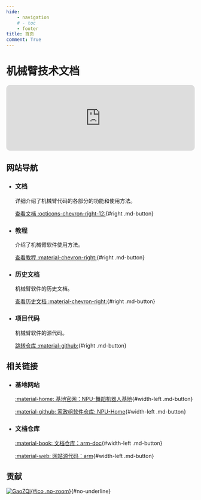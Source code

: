 ```yaml
---
hide:
    - navigation
    # - toc
    - footer
title: 首页
comment: True
---
```


# 机械臂技术文档

<iframe id="embedPlayer" src="https://embed.music.apple.com/us/album/im-o-k/905206471?i=905206480&amp;app=music&amp;itsct=music_box_player&amp;itscg=30200&amp;ls=1&amp;theme=auto" height="175px" frameborder="0" sandbox="allow-forms allow-popups allow-same-origin allow-scripts allow-top-navigation-by-user-activation" allow="autoplay *; encrypted-media *; clipboard-write" style="width: 100%; overflow: hidden; border-radius: 10px; box-shadow: 2px 3px 10px 2px var(--md-pic-shadow-color);transform: translateZ(0px); animation: 2s ease 0s 6 normal none running loading-indicator; background-color: rgb(228, 228, 228);"></iframe>

## 网站导航

<div class="grid cards" markdown>

-   ### 文档

    详细介绍了机械臂代码的各部分的功能和使用方法。

    [查看文档 :octicons-chevron-right-12:](page/doc/index.md){#right .md-button}

-   ### 教程

    介绍了机械臂软件使用方法。

    [查看教程 :material-chevron-right:](page/tutorial/index.md){#right .md-button}

-   ### 历史文档

    机械臂软件的历史文档。

    [查看历史文档 :material-chevron-right:](page/history/index.md){#right .md-button}

-   ### 项目代码

    机械臂软件的源代码。

    [跳转仓库 :material-github:](https://github.com/NPU-Home/xm_arm.git){#right .md-button}

</div>

## 相关链接

<div class="grid cards" markdown>

-   ### 基地网站

    [:material-home: 基地官网：NPU-舞蹈机器人基地](https://npu-home.github.io/home/){#width-left .md-button}

    [:material-github: 家政组软件仓库: NPU-Home](https://github.com/NPU-Home){#width-left .md-button}

-   ### 文档仓库

    [:material-book: 文档仓库：arm-doc](https://github.com/NPU-Home/arm-doc){#width-left .md-button}

    [:material-web: 网站源代码：arm](https://github.com/NPU-Home/arm){#width-left .md-button}

</div>

## 贡献

[![GaoZQi](https://avatars.githubusercontent.com/u/62362150?v=4){#ico .no-zoom}](https://github.com/GaoZQi){#no-underline}

